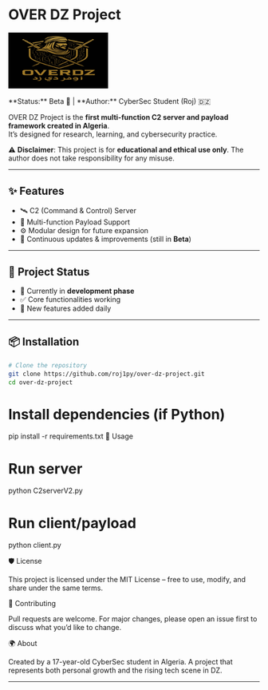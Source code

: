 # OVER DZ Project

<p>
  <img src="https://github.com/roj1py/OVERDZ/blob/main/assets/images/Picsart_25-08-29_18-57-06-529.jpg" alt="OVER DZ Logo" width="200"/>
</p>
**Status:** Beta 🚧 | **Author:** CyberSec Student (Roj) 🇩🇿 

OVER DZ Project is the **first multi-function C2 server and payload framework created in Algeria**.  
It’s designed for research, learning, and cybersecurity practice.  

⚠️ **Disclaimer**: This project is for **educational and ethical use only**. The author does not take responsibility for any misuse.

---

## ✨ Features
- 🛰️ C2 (Command & Control) Server  
- 🧩 Multi-function Payload Support  
- ⚙️ Modular design for future expansion  
- 🔄 Continuous updates & improvements (still in **Beta**)  

---

## 📂 Project Status
- 🔨 Currently in **development phase**  
- ✅ Core functionalities working  
- 🚀 New features added daily  

---

## 📦 Installation
```bash
# Clone the repository
git clone https://github.com/roj1py/over-dz-project.git
cd over-dz-project
```

# Install dependencies (if Python)
pip install -r requirements.txt
🚀 Usage

# Run server
python C2serverV2.py

# Run client/payload
python client.py

🛡️ License

This project is licensed under the MIT License – free to use, modify, and share under the same terms.

🤝 Contributing

Pull requests are welcome. For major changes, please open an issue first to discuss what you’d like to change.

🌍 About

Created by a 17-year-old CyberSec student in Algeria.
A project that represents both personal growth and the rising tech scene in DZ.


---


